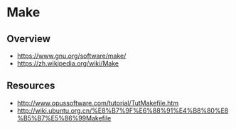 # Make

## Overview

- https://www.gnu.org/software/make/
- https://zh.wikipedia.org/wiki/Make

## Resources

- http://www.opussoftware.com/tutorial/TutMakefile.htm
- http://wiki.ubuntu.org.cn/%E8%B7%9F%E6%88%91%E4%B8%80%E8%B5%B7%E5%86%99Makefile
